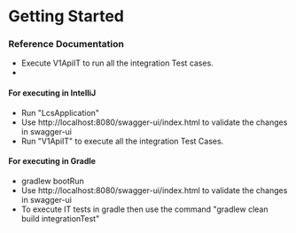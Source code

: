 # Getting Started

### Reference Documentation

* Execute V1ApiIT to run all the integration Test cases.
* 

#### For executing in IntelliJ 
 * Run "LcsApplication"
 * Use http://localhost:8080/swagger-ui/index.html to validate the changes in swagger-ui 
 * Run "V1ApiIT" to execute all the integration Test Cases.

#### For executing in Gradle
* gradlew bootRun
* Use http://localhost:8080/swagger-ui/index.html to validate the changes in swagger-ui
* To execute IT tests in gradle then use the command "gradlew clean build integrationTest"
